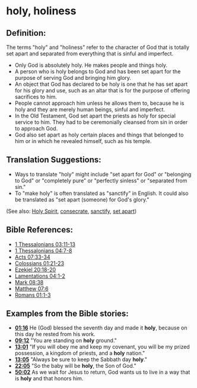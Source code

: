 # holy, holiness #

## Definition: ##

The terms "holy" and "holiness" refer to the character of God that is totally set apart and separated from everything that is sinful and imperfect.

* Only God is absolutely holy. He makes people and things holy.
* A person who is holy belongs to God and has been set apart for the purpose of serving God and bringing him glory.
* An object that God has declared to be holy is one that he has set apart for his glory and use, such as an altar that is for the purpose of offering sacrifices to him.
* People cannot approach him unless he allows them to, because he is holy and they are merely human beings, sinful and imperfect.
* In the Old Testament, God set apart the priests as holy for special service to him. They had to be ceremonially cleansed from sin in order to approach God.
* God also set apart as holy certain places and things that belonged to him or in which he revealed himself, such as  his temple.

## Translation Suggestions: ##

* Ways to translate "holy" might include "set apart for God" or "belonging to God" or "completely pure" or "perfectly sinless" or "separated from sin."
* To "make holy" is often translated as "sanctify" in English. It could also be translated as "set apart (someone) for God's glory."

(See also: [Holy Spirit](../kt/holyspirit.md), [consecrate](../kt/consecrate.md), [sanctify](../kt/sanctify.md), [set apart](../kt/setapart.md))

## Bible References: ##

* [1 Thessalonians 03:11-13](en/tn/1th/help/03/11)
* [1 Thessalonians 04:7-8](en/tn/1th/help/04/07)
* [Acts 07:33-34](en/tn/act/help/07/33)
* [Colossians 01:21-23](en/tn/col/help/01/21)
* [Ezekiel 20:18-20](en/tn/ezk/help/20/18)
* [Lamentations 04:1-2](en/tn/lam/help/04/01)
* [Mark 08:38](en/tn/mrk/help/08/38)
* [Matthew 07:6](en/tn/mat/help/07/06)
* [Romans 01:1-3](en/tn/rom/help/01/01)

## Examples from the Bible stories: ##

* __[01:16](en/tn/obs/help/01/16)__ He (God) blessed the seventh day and made it __holy__, because on this day he rested from his work.
* __[09:12](en/tn/obs/help/09/12)__ "You are standing on __holy__  ground."
* __[13:01](en/tn/obs/help/13/01)__ "If you will obey me and keep my covenant, you will be my prized possession, a kingdom of priests, and a __holy__  nation."
* __[13:05](en/tn/obs/help/13/05)__ "Always be sure to keep the Sabbath day __holy__."
* __[22:05](en/tn/obs/help/22/05)__ "So the baby will be __holy__, the Son of God."
* __[50:02](en/tn/obs/help/50/02)__ As we wait for Jesus to return, God wants us to live in a way that is __holy__  and that honors him.